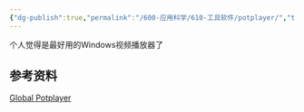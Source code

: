 ```yaml
---
{"dg-publish":true,"permalink":"/600-应用科学/610-工具软件/potplayer/","tags":["Windows","播放器"],"noteIcon":""}
---
```


个人觉得是最好用的Windows视频播放器了

## 参考资料
[Global Potplayer](http://potplayer.daum.net/?lang=zh_CN)